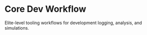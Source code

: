 # Core Dev Workflow

Elite-level tooling workflows for development logging, analysis, and simulations.
